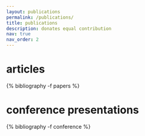 ```yaml
---
layout: publications
permalink: /publications/
title: publications
description: donates equal contribution
nav: true
nav_order: 2
---
```

<!-- _pages/publications.md -->
<div class="publications">

<h1>articles</h1>

{% bibliography -f papers %}

<h1>conference presentations</h1>

{% bibliography -f conference %}

</div>
